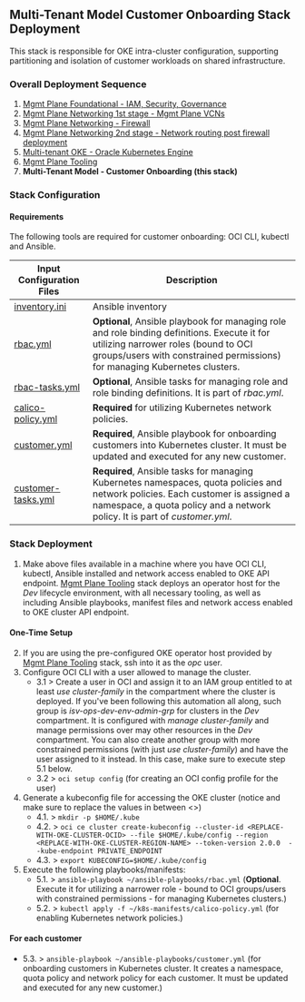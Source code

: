 ## Multi-Tenant Model Customer Onboarding Stack Deployment

This stack is responsible for OKE intra-cluster configuration, supporting partitioning and isolation of customer workloads on shared infrastructure.

### Overall Deployment Sequence

1. [Mgmt Plane Foundational - IAM, Security, Governance](./MPLANE-FOUNDATIONAL.md)
2. [Mgmt Plane Networking 1st stage - Mgmt Plane VCNs](./MPLANE-NETWORKING.md#stage1)
3. [Mgmt Plane Networking - Firewall](./MPLANE-FIREWALL.md)
4. [Mgmt Plane Networking 2nd stage - Network routing post firewall deployment](./MPLANE-NETWORKING.md#stage2)
5. [Multi-tenant OKE - Oracle Kubernetes Engine](./MT-SHARED-OKE.md)
6. [Mgmt Plane Tooling](./MPLANE-TOOLING.md)
7. **Multi-Tenant Model - Customer Onboarding (this stack)**

### Stack Configuration

#### Requirements

The following tools are required for customer onboarding: OCI CLI, kubectl and Ansible.

Input Configuration Files | Description 
--------------------------|-------------------------------------------
[inventory.ini](../mgmt-plane/tooling/ansible-playbooks/inventory.ini) | Ansible inventory
[rbac.yml](../mgmt-plane/tooling/ansible-playbooks/rbac.yml)  | **Optional**, Ansible playbook for managing role and role binding definitions. Execute it for utilizing narrower roles (bound to OCI groups/users with constrained permissions) for managing Kubernetes clusters. 
[rbac-tasks.yml](../mgmt-plane/tooling/ansible-playbooks/tasks/rbac_tasks.yml)  | **Optional**, Ansible tasks for managing role and role binding definitions. It is part of *rbac.yml*.
[calico-policy.yml](../mgmt-plane/tooling/k8s-manifests/calico-policy.yml) | **Required** for utilizing Kubernetes network policies.
[customer.yml](../mgmt-plane/tooling/ansible-playbooks/customer.yml)  | **Required**, Ansible playbook for onboarding customers into Kubernetes cluster. It must be updated and executed for any new customer.
[customer-tasks.yml](../mgmt-plane/tooling/ansible-playbooks/tasks/customer_tasks.yml) | **Required**, Ansible tasks for managing Kubernetes namespaces, quota policies and network policies. Each customer is assigned a namespace, a quota policy and a network policy. It is part of *customer.yml*.

### Stack Deployment

1. Make above files available in a machine where you have OCI CLI, kubectl, Ansible installed and network access enabled to OKE API endpoint. [Mgmt Plane Tooling](./MPLANE-TOOLING.md) stack deploys an operator host for the *Dev* lifecycle environment, with all necessary tooling, as well as including Ansible playbooks, manifest files and network access enabled to OKE cluster API endpoint.

#### One-Time Setup

2. If you are using the pre-configured OKE operator host provided by [Mgmt Plane Tooling](./MPLANE-TOOLING.md) stack, ssh into it as the *opc* user.
3. Configure OCI CLI with a user allowed to manage the cluster.
    - 3.1 > Create a user in OCI and assign it to an IAM group entitled to at least *use cluster-family* in the compartment where the cluster is deployed. If you've been following this automation all along, such group is *isv-ops-dev-env-admin-grp* for clusters in the *Dev* compartment. It is configured with *manage cluster-family* and manage permissions over may other resources in the *Dev* compartment.  You can also create another group with more constrained permissions (with just *use cluster-family*) and have the user assigned to it instead. In this case, make sure to execute step 5.1 below. 
    - 3.2 > ```oci setup config``` (for creating an OCI config profile for the user)
4. Generate a kubeconfig file for accessing the OKE cluster (notice and make sure to replace the values in between <>)
    - 4.1. > ```mkdir -p $HOME/.kube```
    - 4.2. > ```oci ce cluster create-kubeconfig --cluster-id <REPLACE-WITH-OKE-CLUSTER-OCID> --file $HOME/.kube/config --region <REPLACE-WITH-OKE-CLUSTER-REGION-NAME> --token-version 2.0.0  --kube-endpoint PRIVATE_ENDPOINT``` 
    - 4.3. > ```export KUBECONFIG=$HOME/.kube/config```
5. Execute the following playbooks/manifests:
    - 5.1. > ```ansible-playbook ~/ansible-playbooks/rbac.yml``` (**Optional**. Execute it for utilizing a narrower role - bound to OCI groups/users with constrained permissions - for managing Kubernetes clusters.)
    - 5.2. > ```kubectl apply -f ~/k8s-manifests/calico-policy.yml``` (for enabling Kubernetes network policies.)

#### For each customer  

- 5.3. > ```ansible-playbook ~/ansible-playbooks/customer.yml``` (for onboarding customers in Kubernetes cluster. It creates a namespace, quota policy and network policy for each customer. It must be updated and executed for any new customer.)

